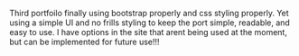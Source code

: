 Third portfoilo finally using bootstrap properly and css styling properly. Yet using a simple UI and no frills styling 
to keep the port simple, readable, and easy to use. I have options in the site that arent being used at the moment, but 
can be implemented for future use!!!